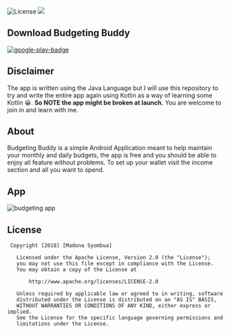
 <p align="left">
       <img src="http://img.shields.io/:license-apache-blue.svg" alt="License" />
        <img src="https://img.shields.io/badge/status-incomplete-orange.svg" />
      
</p>



## Download Budgeting Buddy 
[![google-play-badge](https://user-images.githubusercontent.com/11560987/40274558-bf096688-5b9e-11e8-8bb9-56105415a934.png)](https://play.google.com/store/apps/details?id=com.madonasyombua.budgetbuddy)
 ## Disclaimer
The app is written using the Java Language but I will use this repository to try and write the entire app again using Kotlin as a way of learning some Kotlin 😀. **So NOTE the app might be broken at launch.** You are welcome to join in and learn with me.

## About
Budgeting Buddy is a simple Android Application meant to help maintain your monthly and daily budgets, the app is free and you should be able to enjoy all feature without problems. To set up your wallet visit the income section and all you want to spend. 


## App

![budgeting app](https://user-images.githubusercontent.com/11560987/35936884-3214f19a-0c0a-11e8-954d-95fcf159bd31.png)


## License

```
 Copyright [2018] [Madona Syombua]

   Licensed under the Apache License, Version 2.0 (the "License");
   you may not use this file except in compliance with the License.
   You may obtain a copy of the License at

       http://www.apache.org/licenses/LICENSE-2.0

   Unless required by applicable law or agreed to in writing, software
   distributed under the License is distributed on an "AS IS" BASIS,
   WITHOUT WARRANTIES OR CONDITIONS OF ANY KIND, either express or implied.
   See the License for the specific language governing permissions and
   limitations under the License.

```
